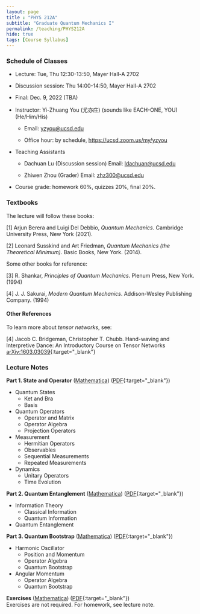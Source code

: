 ```yaml
---
layout: page 
title : "PHYS 212A"
subtitle: "Graduate Quantum Mechanics I"
permalink: /teaching/PHYS212A
hide: true
tags: [Course Syllabus]
---
```


### Schedule of Classes

* Lecture: Tue, Thu 12:30-13:50, Mayer Hall-A 2702

* Discussion session: Thu 14:00-14:50, Mayer Hall-A 2702

* Final: Dec. 9, 2022 (TBA)

* Instructor: Yi-Zhuang You (尤亦庄) (sounds like EACH-ONE, YOU) (He/Him/His)

  * Email: <yzyou@ucsd.edu>

  * Office hour: by schedule, <https://ucsd.zoom.us/my/yzyou>

* Teaching Assistants
 
  * Dachuan Lu  (Discussion session) Email: <ldachuan@ucsd.edu>

  * Zhiwen Zhou (Grader) Email: <zhz300@ucsd.edu>

* Course grade: homework 60%, quizzes 20%, final 20%.


### Textbooks

The lecture will follow these books:

[1] Arjun Berera and Luigi Del Debbio, *Quantum Mechanics*. Cambridge University Press, New York (2021).

[2] Leonard Susskind and Art Friedman, *Quantum Mechanics (the Theoretical Minimum)*. Basic Books, New York. (2014).

Some other books for reference:

[3] R. Shankar, *Principles of Quantum Mechanics*. Plenum Press, New York. (1994)

[4] J. J. Sakurai, *Modern Quantum Mechanics*. Addison-Wesley Publishing Company. (1994)

#### Other References

To learn more about *tensor networks*, see:

[4] Jacob C. Bridgeman, Christopher T. Chubb. Hand-waving and Interpretive Dance: An Introductory Course on Tensor Networks [arXiv:1603.03039](https://arxiv.org/abs/1603.03039){:target="_blank"}


### Lecture Notes

**Part 1. State and Operator** ([Mathematica](/teaching/PHYS212A/StateAndOperator.nb)) ([PDF](/teaching/PHYS212A/StateAndOperator.pdf){:target="_blank"})  
* Quantum States
  * Ket and Bra
  * Basis
* Quantum Operators
  * Operator and Matrix
  * Operator Algebra
  * Projection Operators
* Measurement
  * Hermitian Operators
  * Observables
  * Sequential Measurements
  * Repeated Measurements
* Dynamics
  * Unitary Operators
  * Time Evolution

**Part 2. Quantum Entanglement** ([Mathematica](/teaching/PHYS212A/QuantumEntanglement.nb)) ([PDF](/teaching/PHYS212A/QuantumEntanglement.pdf){:target="_blank"})  
* Information Theory
  * Classical Information
  * Quantum Information
* Quantum Entanglement


**Part 3. Quantum Bootstrap** ([Mathematica](/teaching/PHYS212A/QuantumBootstrap.nb)) ([PDF](/teaching/PHYS212A/QuantumBootstrap.pdf){:target="_blank"})  
* Harmonic Oscillator
  * Position and Momentum
  * Operator Algebra
  * Quantum Bootstrap
* Angular Momentum
  * Operator Algebra
  * Quantum Bootstrap

**Exercises** ([Mathematica](/teaching/PHYS212A/Exercises.nb)) ([PDF](/teaching/PHYS212A/Exercises.pdf){:target="_blank"})  
Exercises are not required. For homework, see lecture note.
